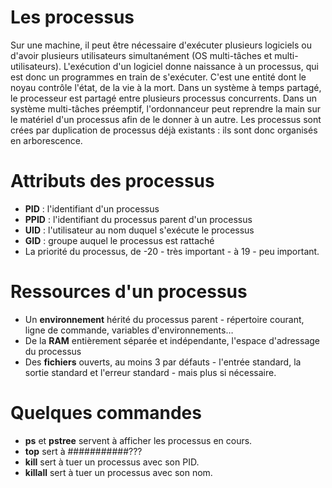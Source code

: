 # Les processus
Sur une machine, il peut être nécessaire d'exécuter plusieurs logiciels ou d'avoir plusieurs utilisateurs simultanément (OS multi-tâches et multi-utilisateurs).
L'exécution d'un logiciel donne naissance à un processus, qui est donc un programmes en train de s'exécuter. C'est une entité dont le noyau contrôle l'état, de la vie à la mort. Dans un système à temps partagé, le processeur est partagé entre plusieurs processus concurrents. Dans un système multi-tâches préemptif, l'ordonnanceur peut reprendre la main sur le matériel d'un processus afin de le donner à un autre.
Les processus sont crées par duplication de processus déjà existants : ils sont donc organisés en arborescence.
# Attributs des processus
- **PID** : l'identifiant d'un processus
- **PPID** : l'identifiant du processus parent d'un processus
- **UID** : l'utilisateur au nom duquel s'exécute le processus
- **GID** : groupe auquel le processus est rattaché
- La priorité du processus, de -20 - très important - à 19 - peu important.
# Ressources d'un processus
- Un **environnement** hérité du processus parent - répertoire courant, ligne de commande, variables d'environnements…
- De la **RAM** entièrement séparée et indépendante, l'espace d'adressage du processus
- Des **fichiers** ouverts, au moins 3 par défauts - l'entrée standard, la sortie standard et l'erreur standard - mais plus si nécessaire.
# Quelques commandes
- **ps** et **pstree** servent à afficher les processus en cours.
- **top** sert à ###########???
- **kill** sert à tuer un processus avec son PID.
- **killall** sert à tuer un processus avec son nom.
